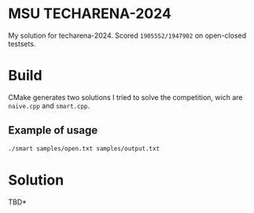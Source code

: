 # MSU TECHARENA-2024
My solution for techarena-2024. Scored ```1905552/1947902``` on open-closed testsets.
# Build
CMake generates two solutions I tried to solve the competition, wich are ```naive.cpp``` and ```smart.cpp```.
## Example of usage
```sh
./smart samples/open.txt samples/output.txt
```
# Solution
TBD*